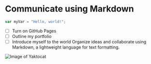 # Communicate using Markdown

``` javascript
var myVar = "Hello, world!";
```

- [ ] Turn on GitHub Pages
- [ ] Outline my portfolio
- [ ] Introduce myself to the world 
Organize ideas and collaborate using Markdown, a lightweight language for text formatting.

![Image of Yaktocat](https://octodex.github.com/images/yaktocat.png)



